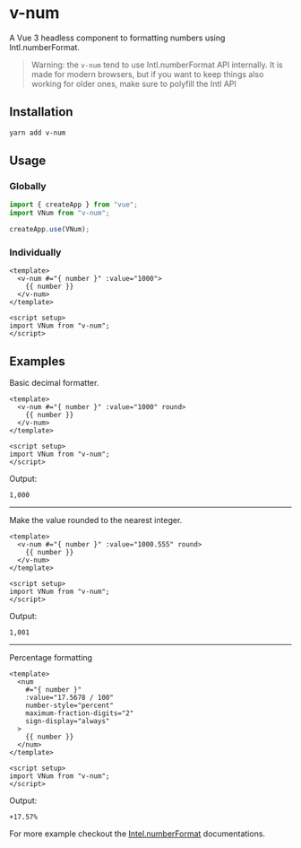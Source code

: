 # v-num

A Vue 3 headless component to formatting numbers using Intl.numberFormat.

> Warning: the `v-num` tend to use Intl.numberFormat API internally. It is made for modern browsers, but if you want to keep things also working for older ones, make sure to polyfill the Intl API

## Installation

```bash
yarn add v-num
```

## Usage

### Globally

```js
import { createApp } from "vue";
import VNum from "v-num";

createApp.use(VNum);
```

### Individually

```vue
<template>
  <v-num #="{ number }" :value="1000">
    {{ number }}
  </v-num>
</template>

<script setup>
import VNum from "v-num";
</script>
```

## Examples

Basic decimal formatter.

```vue
<template>
  <v-num #="{ number }" :value="1000" round>
    {{ number }}
  </v-num>
</template>

<script setup>
import VNum from "v-num";
</script>
```

Output:

```
1,000
```

---

Make the value rounded to the nearest integer.

```vue
<template>
  <v-num #="{ number }" :value="1000.555" round>
    {{ number }}
  </v-num>
</template>

<script setup>
import VNum from "v-num";
</script>
```

Output:

```
1,001
```

---

Percentage formatting

```vue
<template>
  <num
    #="{ number }"
    :value="17.5678 / 100"
    number-style="percent"
    maximum-fraction-digits="2"
    sign-display="always"
  >
    {{ number }}
  </num>
</template>

<script setup>
import VNum from "v-num";
</script>
```

Output:

```
+17.57%
```

For more example checkout the [Intel.numberFormat](https://developer.mozilla.org/en-US/docs/Web/JavaScript/Reference/Global_Objects/Intl/NumberFormat) documentations.
